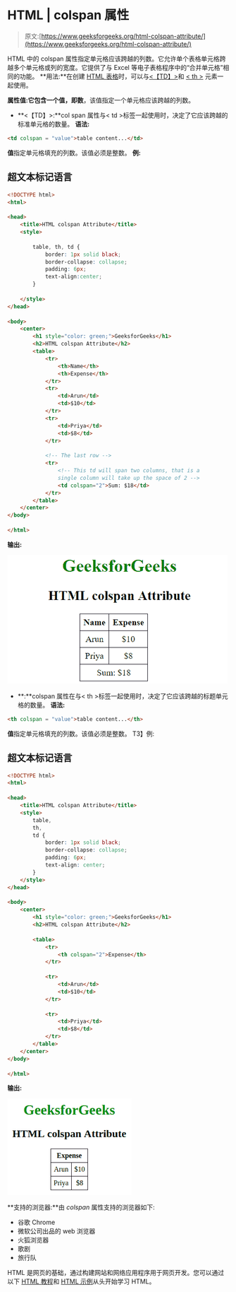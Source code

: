 # HTML | colspan 属性

> 原文:[https://www.geeksforgeeks.org/html-colspan-attribute/](https://www.geeksforgeeks.org/html-colspan-attribute/)

HTML 中的 colspan 属性指定单元格应该跨越的列数。它允许单个表格单元格跨越多个单元格或列的宽度。它提供了与 Excel 等电子表格程序中的“合并单元格”相同的功能。
**用法:**在创建 [HTML 表格](https://www.geeksforgeeks.org/html-tables/)时，可以与[<【TD】>](https://www.geeksforgeeks.org/html-tdcolspan-attribute/?ref=rp)和 [< th >](https://www.geeksforgeeks.org/html-th-colspan-attribute/?ref=rp) 元素一起使用。

**属性值:**它包含一个值，即**数**，该值指定一个单元格应该跨越的列数。

*   **<【TD】>:**col span 属性与< td >标签一起使用时，决定了它应该跨越的标准单元格的数量。
    **语法:**

```html
<td colspan = "value">table content...</td>
```

**值**指定单元格填充的列数。该值必须是整数。
**例:**

## 超文本标记语言

```html
<!DOCTYPE html>
<html>

<head>
    <title>HTML colspan Attribute</title>
    <style>

        table, th, td {
            border: 1px solid black;
            border-collapse: collapse;
            padding: 6px;
            text-align:center;
        }

    </style>
</head>

<body>
    <center>
        <h1 style="color: green;">GeeksforGeeks</h1>
        <h2>HTML colspan Attribute</h2>
        <table>
            <tr>
                <th>Name</th>
                <th>Expense</th>
            </tr>
            <tr>
                <td>Arun</td>
                <td>$10</td>
            </tr>
            <tr>
                <td>Priya</td>
                <td>$8</td>
            </tr>

            <!-- The last row -->
            <tr>
                <!-- This td will span two columns, that is a
                single column will take up the space of 2 -->
                <td colspan="2">Sum: $18</td>
            </tr>
        </table>
    </center>
</body>

</html>                
```

**输出:**

![colspan](img/0fa2077e1d6852e8b6f8de8928604bd3.png)

*   **<th>:**colspan 属性在与< th >标签一起使用时，决定了它应该跨越的标题单元格的数量。
    **语法:**

```html
<th colspan = "value">table content...</th>
```

**值**指定单元格填充的列数。该值必须是整数。
T3】例:

## 超文本标记语言

```html
<!DOCTYPE html>
<html>

<head>
    <title>HTML colspan Attribute</title>
    <style>
        table,
        th,
        td {
            border: 1px solid black;
            border-collapse: collapse;
            padding: 6px;
            text-align: center;
        }
    </style>
</head>

<body>
    <center>
        <h1 style="color: green;">GeeksforGeeks</h1>
        <h2>HTML colspan Attribute</h2>

        <table>
            <tr>
                <th colspan="2">Expense</th>
            </tr>

            <tr>
                <td>Arun</td>
                <td>$10</td>
            </tr>

            <tr>
                <td>Priya</td>
                <td>$8</td>
            </tr>
        </table>
    </center>
</body>

</html>    
```

**输出:**

![colspan](img/42b26504b3359a4402ad7ca9b4f7c604.png)

**支持的浏览器:**由 *colspan* 属性支持的浏览器如下:

*   谷歌 Chrome
*   微软公司出品的 web 浏览器
*   火狐浏览器
*   歌剧
*   旅行队

HTML 是网页的基础，通过构建网站和网络应用程序用于网页开发。您可以通过以下 [HTML 教程](https://www.geeksforgeeks.org/html-tutorials/)和 [HTML 示例](https://www.geeksforgeeks.org/html-examples/)从头开始学习 HTML。